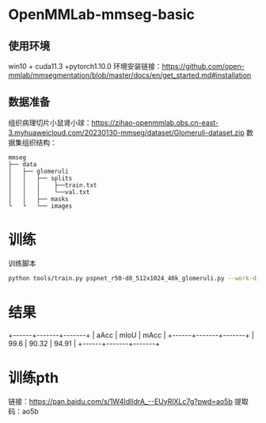 # OpenMMLab-mmseg-basic
## 使用环境
win10 + cuda11.3 +pytorch1.10.0
环境安装链接：https://github.com/open-mmlab/mmsegmentation/blob/master/docs/en/get_started.md#installation
## 数据准备
组织病理切片小鼠肾小球：https://zihao-openmmlab.obs.cn-east-3.myhuaweicloud.com/20230130-mmseg/dataset/Glomeruli-dataset.zip
数据集组织结构：
```shell
mmseg
├── data
│   ├── glomeruli
│   │   ├── splits
│   │   │    ├──train.txt
│   │   │    └──val.txt
│   │   ├── masks
└   └   └── images
```
# 训练
训练脚本
```bash
python tools/train.py pspnet_r50-d8_512x1024_40k_glomeruli.py --work-dir work/pspnet
```
# 结果
+------+-------+-------+
| aAcc |  mIoU |  mAcc |
+------+-------+-------+
| 99.6 | 90.32 | 94.91 |
+------+-------+-------+
# 训练pth
链接：https://pan.baidu.com/s/1W4IdlIdrA_--EUyRlXLc7g?pwd=ao5b 
提取码：ao5b
